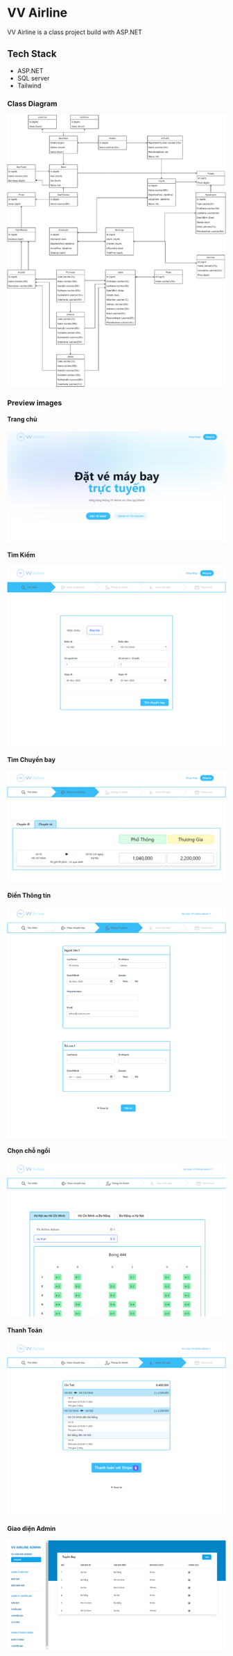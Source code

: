 # VV Airline

VV Airline is a class project build with ASP.NET


## Tech Stack
- ASP.NET
- SQL server
- Tailwind


### Class Diagram
![alt text](./docs/images/image33.png)



### Preview images

#### Trang chủ
![alt text](./docs/images/image20.png)

#### Tìm Kiếm
![alt text](./docs/images/image21.png)

#### Tìm Chuyến bay
![alt text](./docs/images/image25.png)

#### Điền Thông tin
![alt text](./docs/images/image23.png)

#### Chọn chỗ ngồi
![alt text](./docs/images/image24.png)

#### Thanh Toán
![alt text](./docs/images/image26.png)

#### Giao diện Admin
![alt text](./docs/images/image8.png)









